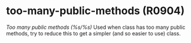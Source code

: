 # too-many-public-methods (R0904)
*Too many public methods (%s/%s)* Used when class has too many public
methods, try to reduce this to get a simpler (and so easier to use)
class.
